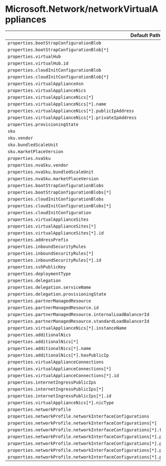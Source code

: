 # Microsoft.Network/networkVirtualAppliances

| Default Path | Alias |
|---|---|
| `properties.bootStrapConfigurationBlob` | `Microsoft.Network/networkVirtualAppliances/bootStrapConfigurationBlob` |
| `properties.bootStrapConfigurationBlob[*]` | `Microsoft.Network/networkVirtualAppliances/bootStrapConfigurationBlob[*]` |
| `properties.virtualHub` | `Microsoft.Network/networkVirtualAppliances/virtualHub` |
| `properties.virtualHub.id` | `Microsoft.Network/networkVirtualAppliances/virtualHub.id` |
| `properties.cloudInitConfigurationBlob` | `Microsoft.Network/networkVirtualAppliances/cloudInitConfigurationBlob` |
| `properties.cloudInitConfigurationBlob[*]` | `Microsoft.Network/networkVirtualAppliances/cloudInitConfigurationBlob[*]` |
| `properties.virtualApplianceAsn` | `Microsoft.Network/networkVirtualAppliances/virtualApplianceAsn` |
| `properties.virtualApplianceNics` | `Microsoft.Network/networkVirtualAppliances/virtualApplianceNics` |
| `properties.virtualApplianceNics[*]` | `Microsoft.Network/networkVirtualAppliances/virtualApplianceNics[*]` |
| `properties.virtualApplianceNics[*].name` | `Microsoft.Network/networkVirtualAppliances/virtualApplianceNics[*].name` |
| `properties.virtualApplianceNics[*].publicIpAddress` | `Microsoft.Network/networkVirtualAppliances/virtualApplianceNics[*].publicIpAddress` |
| `properties.virtualApplianceNics[*].privateIpAddress` | `Microsoft.Network/networkVirtualAppliances/virtualApplianceNics[*].privateIpAddress` |
| `properties.provisioningState` | `Microsoft.Network/networkVirtualAppliances/provisioningState` |
| `sku` | `Microsoft.Network/networkVirtualAppliances/sku` |
| `sku.vendor` | `Microsoft.Network/networkVirtualAppliances/sku.vendor` |
| `sku.bundledScaleUnit` | `Microsoft.Network/networkVirtualAppliances/sku.bundledScaleUnit` |
| `sku.marketPlaceVersion` | `Microsoft.Network/networkVirtualAppliances/sku.marketPlaceVersion` |
| `properties.nvaSku` | `Microsoft.Network/networkVirtualAppliances/nvaSku` |
| `properties.nvaSku.vendor` | `Microsoft.Network/networkVirtualAppliances/nvaSku.vendor` |
| `properties.nvaSku.bundledScaleUnit` | `Microsoft.Network/networkVirtualAppliances/nvaSku.bundledScaleUnit` |
| `properties.nvaSku.marketPlaceVersion` | `Microsoft.Network/networkVirtualAppliances/nvaSku.marketPlaceVersion` |
| `properties.bootStrapConfigurationBlobs` | `Microsoft.Network/networkVirtualAppliances/bootStrapConfigurationBlobs` |
| `properties.bootStrapConfigurationBlobs[*]` | `Microsoft.Network/networkVirtualAppliances/bootStrapConfigurationBlobs[*]` |
| `properties.cloudInitConfigurationBlobs` | `Microsoft.Network/networkVirtualAppliances/cloudInitConfigurationBlobs` |
| `properties.cloudInitConfigurationBlobs[*]` | `Microsoft.Network/networkVirtualAppliances/cloudInitConfigurationBlobs[*]` |
| `properties.cloudInitConfiguration` | `Microsoft.Network/networkVirtualAppliances/cloudInitConfiguration` |
| `properties.virtualApplianceSites` | `Microsoft.Network/networkVirtualAppliances/virtualApplianceSites` |
| `properties.virtualApplianceSites[*]` | `Microsoft.Network/networkVirtualAppliances/virtualApplianceSites[*]` |
| `properties.virtualApplianceSites[*].id` | `Microsoft.Network/networkVirtualAppliances/virtualApplianceSites[*].id` |
| `properties.addressPrefix` | `Microsoft.Network/networkVirtualAppliances/addressPrefix` |
| `properties.inboundSecurityRules` | `Microsoft.Network/networkVirtualAppliances/inboundSecurityRules` |
| `properties.inboundSecurityRules[*]` | `Microsoft.Network/networkVirtualAppliances/inboundSecurityRules[*]` |
| `properties.inboundSecurityRules[*].id` | `Microsoft.Network/networkVirtualAppliances/inboundSecurityRules[*].id` |
| `properties.sshPublicKey` | `Microsoft.Network/networkVirtualAppliances/sshPublicKey` |
| `properties.deploymentType` | `Microsoft.Network/networkVirtualAppliances/deploymentType` |
| `properties.delegation` | `Microsoft.Network/networkVirtualAppliances/delegation` |
| `properties.delegation.serviceName` | `Microsoft.Network/networkVirtualAppliances/delegation.serviceName` |
| `properties.delegation.provisioningState` | `Microsoft.Network/networkVirtualAppliances/delegation.provisioningState` |
| `properties.partnerManagedResource` | `Microsoft.Network/networkVirtualAppliances/partnerManagedResource` |
| `properties.partnerManagedResource.id` | `Microsoft.Network/networkVirtualAppliances/partnerManagedResource.id` |
| `properties.partnerManagedResource.internalLoadBalancerId` | `Microsoft.Network/networkVirtualAppliances/partnerManagedResource.internalLoadBalancerId` |
| `properties.partnerManagedResource.standardLoadBalancerId` | `Microsoft.Network/networkVirtualAppliances/partnerManagedResource.standardLoadBalancerId` |
| `properties.virtualApplianceNics[*].instanceName` | `Microsoft.Network/networkVirtualAppliances/virtualApplianceNics[*].instanceName` |
| `properties.additionalNics` | `Microsoft.Network/networkVirtualAppliances/additionalNics` |
| `properties.additionalNics[*]` | `Microsoft.Network/networkVirtualAppliances/additionalNics[*]` |
| `properties.additionalNics[*].name` | `Microsoft.Network/networkVirtualAppliances/additionalNics[*].name` |
| `properties.additionalNics[*].hasPublicIp` | `Microsoft.Network/networkVirtualAppliances/additionalNics[*].hasPublicIp` |
| `properties.virtualApplianceConnections` | `Microsoft.Network/networkVirtualAppliances/virtualApplianceConnections` |
| `properties.virtualApplianceConnections[*]` | `Microsoft.Network/networkVirtualAppliances/virtualApplianceConnections[*]` |
| `properties.virtualApplianceConnections[*].id` | `Microsoft.Network/networkVirtualAppliances/virtualApplianceConnections[*].id` |
| `properties.internetIngressPublicIps` | `Microsoft.Network/networkVirtualAppliances/internetIngressPublicIps` |
| `properties.internetIngressPublicIps[*]` | `Microsoft.Network/networkVirtualAppliances/internetIngressPublicIps[*]` |
| `properties.internetIngressPublicIps[*].id` | `Microsoft.Network/networkVirtualAppliances/internetIngressPublicIps[*].id` |
| `properties.virtualApplianceNics[*].nicType` | `Microsoft.Network/networkVirtualAppliances/virtualApplianceNics[*].nicType` |
| `properties.networkProfile` | `Microsoft.Network/networkVirtualAppliances/networkProfile` |
| `properties.networkProfile.networkInterfaceConfigurations` | `Microsoft.Network/networkVirtualAppliances/networkProfile.networkInterfaceConfigurations` |
| `properties.networkProfile.networkInterfaceConfigurations[*]` | `Microsoft.Network/networkVirtualAppliances/networkProfile.networkInterfaceConfigurations[*]` |
| `properties.networkProfile.networkInterfaceConfigurations[*].type` | `Microsoft.Network/networkVirtualAppliances/networkProfile.networkInterfaceConfigurations[*].type` |
| `properties.networkProfile.networkInterfaceConfigurations[*].properties.ipConfigurations` | `Microsoft.Network/networkVirtualAppliances/networkProfile.networkInterfaceConfigurations[*].ipConfigurations` |
| `properties.networkProfile.networkInterfaceConfigurations[*].properties.ipConfigurations[*]` | `Microsoft.Network/networkVirtualAppliances/networkProfile.networkInterfaceConfigurations[*].ipConfigurations[*]` |
| `properties.networkProfile.networkInterfaceConfigurations[*].properties.ipConfigurations[*].name` | `Microsoft.Network/networkVirtualAppliances/networkProfile.networkInterfaceConfigurations[*].ipConfigurations[*].name` |
| `properties.networkProfile.networkInterfaceConfigurations[*].properties.ipConfigurations[*].properties.primary` | `Microsoft.Network/networkVirtualAppliances/networkProfile.networkInterfaceConfigurations[*].ipConfigurations[*].primary` |

